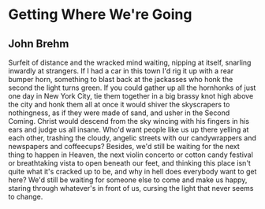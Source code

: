 # Getting Where We're Going
## John Brehm
Surfeit of distance and the wracked mind waiting,
nipping at itself, snarling inwardly at strangers.
If I had a car in this town I'd
rig it up with a rear bumper horn,
something to blast back at the jackasses
who honk the second the light turns green.
If you could gather up all the hornhonks
of just one day in New York City,
tie them together in a big brassy knot
high above the city and honk
them all at once it would shiver
the skyscrapers to nothingness, as if
they were made of sand, and usher
in the Second Coming. Christ would descend
from the sky wincing with his fingers
in his ears and judge us all
insane. Who'd want people like us
up there yelling at each other, trashing
the cloudy, angelic streets with our
candywrappers and newspapers and coffeecups?
Besides, we'd still be waiting for
the next thing to happen in Heaven,
the next violin concerto or cotton candy
festival or breathtaking vista to open
beneath our feet, and thinking this place
isn't quite what it's cracked up to be,
and why in hell does everybody
want to get here? We'd still be
waiting for someone else to come
and make us happy, staring
through whatever's in front of us,
cursing the light that never seems to change.